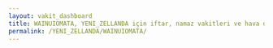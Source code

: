 ```yaml
---
layout: vakit_dashboard
title: WAINUIOMATA, YENI_ZELLANDA için iftar, namaz vakitleri ve hava durumu - ilçe/eyalet seç
permalink: /YENI_ZELLANDA/WAINUIOMATA/
---
```


<script type="text/javascript">
  var GLOBAL_COUNTRY = 'YENI_ZELLANDA';
  var GLOBAL_CITY = 'WAINUIOMATA';
  var GLOBAL_STATE = '';
  var lat = 72;
  var lon = 21;
</script>
